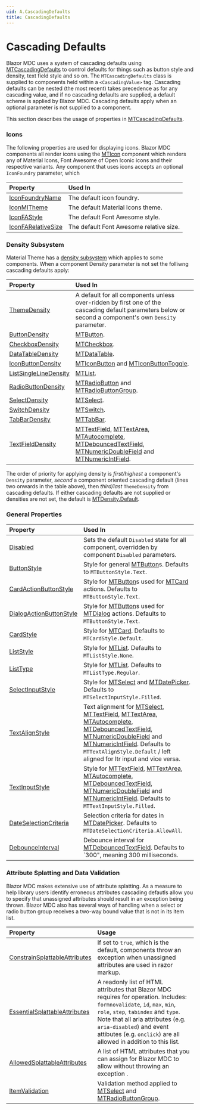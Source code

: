 ```yaml
---
uid: A.CascadingDefaults
title: CascadingDefaults
---
```

# Cascading Defaults

Blazor MDC uses a system of cascading defaults using [MTCascadingDefaults](xref:U.MTCascadingDefaults) to control defaults for things such as button style and density, text field
style and so on. The `MTCascadingDefaults` class is supplied to components held within a `<CascadingValue>` tag. Cascading defaults can be nested (the most recent)
takes precedence as for any cascading value, and if no cascading defaults are supplied, a default scheme is applied by Blazor MDC. Cascading defaults apply when
an optional parameter is not supplied to a component.

This section describes the usage of properties in [MTCascadingDefaults](xref:U.MTCascadingDefaults).

### Icons

The following properties are used for displaying icons. Blazor MDC components all render icons using the [MTIcon](xref:C.MTIcon) component which renders any of Material Icons, Font
Awesome of Open Iconic icons and their respective variants. Any component that uses icons accepts an optional `IconFoundry` parameter, which 

| Property | Used In |
| :------- | :------ |
| [IconFoundryName](xref:BlazorMdc.MTCascadingDefaults.IconFoundryName) | The default icon foundry. |
| [IconMITheme](xref:BlazorMdc.MTCascadingDefaults.IconMITheme) | The default Material Icons theme. |
| [IconFAStyle](xref:BlazorMdc.MTCascadingDefaults.IconFAStyle) | The default Font Awesome style. |
| [IconFARelativeSize](xref:BlazorMdc.MTCascadingDefaults.IconFARelativeSize) | The default Font Awesome relative size. |

### Density Subsystem

Material Theme has a [density subsystem](xref:A.Density) which applies to some components. When a component Density parameter is not set the folliwng cascading defaults apply:

| Property | Used In |
| :------- | :------ |
| [ThemeDensity](xref:BlazorMdc.MTCascadingDefaults.ThemeDensity) | A default for all components unless over-ridden by first one of the cascading default parameters below or second a component's own `Density` parameter. |
| [ButtonDensity](xref:BlazorMdc.MTCascadingDefaults.ButtonDensity) | [MTButton](xref:C.MTButton). |
| [CheckboxDensity](xref:BlazorMdc.MTCascadingDefaults.CheckboxDensity) | [MTCheckbox](xref:C.MTCheckbox). |
| [DataTableDensity](xref:BlazorMdc.MTCascadingDefaults.DataTableDensity) | [MTDataTable](xref:C.MTDataTable). |
| [IconButtonDensity](xref:BlazorMdc.MTCascadingDefaults.IconButtonDensity) | [MTIconButton](xref:C.MTIconButton) and [MTIconButtonToggle](xref:C.MTIconButtonToggle). |
| [ListSingleLineDensity](xref:BlazorMdc.MTCascadingDefaults.ListSingleLineDensity) | [MTList](xref:C.MTList). |
| [RadioButtonDensity](xref:BlazorMdc.MTCascadingDefaults.RadioButtonDensity) | [MTRadioButton](xref:C.MTRadioButton) and [MTRadioButtonGroup](xref:C.MTRadioButtonGroup). |
| [SelectDensity](xref:BlazorMdc.MTCascadingDefaults.SelectDensity) | [MTSelect](xref:C.MTSelect). |
| [SwitchDensity](xref:BlazorMdc.MTCascadingDefaults.SwitchDensity) | [MTSwitch](xref:C.MTSwitch). |
| [TabBarDensity](xref:BlazorMdc.MTCascadingDefaults.TabBarDensity) | [MTTabBar](xref:C.MTTabBar). |
| [TextFieldDensity](xref:BlazorMdc.MTCascadingDefaults.TextFieldDensity) | [MTTextField](xref:C.MTTextField), [MTTextArea](xref:C.MTTextArea), [MTAutocomplete](xref:C.MTAutocomplete), [MTDebouncedTextField](xref:C.MTDebouncedTextField), [MTNumericDoubleField](xref:C.MTNumericDoubleField) and [MTNumericIntField](xref:C.MTNumericIntField). |

The order of priority for applying density is *first/highest* a component's `Density` parameter, *second* a component oriented cascading default (lines two onwards in the table above), 
then *third/last* `ThemeDensity` from cascading defaults. If either cascading defaults are not supplied or densities are not set, the default is [MTDensity.Default](xref:BlazorMdc.MTDensity.Default).

### General Properties

| Property | Used In |
| :------- | :------ |
| [Disabled](xref:BlazorMdc.MTCascadingDefaults.Disabled) | Sets the default `Disabled` state for all component, overridden by component `Disabled` parameters. |
| [ButtonStyle](xref:BlazorMdc.MTCascadingDefaults.ButtonStyle) | Style for general [MTButton](xref:C.MTButton)s. Defaults to `MTButtonStyle.Text`. |
| [CardActionButtonStyle](xref:BlazorMdc.MTCascadingDefaults.CardActionButtonStyle) | Style for [MTButton](xref:C.MTButton)s used for [MTCard](xref:C.MTCard) actions. Defaults to `MTButtonStyle.Text`. |
| [DialogActionButtonStyle](xref:BlazorMdc.MTCascadingDefaults.DialogActionButtonStyle) | Style for [MTButton](xref:C.MTButton)s used for [MTDialog](xref:C.MTDialog) actions. Defaults to `MTButtonStyle.Text`. |
| [CardStyle](xref:BlazorMdc.MTCascadingDefaults.CardStyle) | Style for [MTCard](xref:C.MTCard). Defaults to `MTCardStyle.Default`. |
| [ListStyle](xref:BlazorMdc.MTCascadingDefaults.ListStyle) | Style for [MTList](xref:C.MTList). Defaults to `MTListStyle.None`. |
| [ListType](xref:BlazorMdc.MTCascadingDefaults.ListType) | Style for [MTList](xref:C.MTList). Defaults to `MTListType.Regular`. |
| [SelectInputStyle](xref:BlazorMdc.MTCascadingDefaults.SelectInputStyle) | Style for [MTSelect](xref:C.MTSelect) and [MTDatePicker](xref:C.MTDatePicker). Defaults to `MTSelectInputStyle.Filled`. |
| [TextAlignStyle](xref:BlazorMdc.MTCascadingDefaults.TextAlignStyle) | Text alignment for [MTSelect](xref:C.MTSelect), [MTTextField](xref:C.MTTextField), [MTTextArea](xref:C.MTTextArea), [MTAutocomplete](xref:C.MTAutocomplete), [MTDebouncedTextField](xref:C.MTDebouncedTextField), [MTNumericDoubleField](xref:C.MTNumericDoubleField) and [MTNumericIntField](xref:C.MTNumericIntField). Defaults to `MTTextAlignStyle.Default` / left aligned for ltr input and vice versa. |
| [TextInputStyle](xref:BlazorMdc.MTCascadingDefaults.TextInputStyle) | Style for [MTTextField](xref:C.MTTextField), [MTTextArea](xref:C.MTTextArea), [MTAutocomplete](xref:C.MTAutocomplete), [MTDebouncedTextField](xref:C.MTDebouncedTextField), [MTNumericDoubleField](xref:C.MTNumericDoubleField) and [MTNumericIntField](xref:C.MTNumericIntField). Defaults to `MTTextInputStyle.Filled`. |
| [DateSelectionCriteria](xref:BlazorMdc.MTCascadingDefaults.DateSelectionCriteria) | Selection criteria for dates in [MTDatePicker](xref:C.MTDatePicker). Defaults to `MTDateSelectionCriteria.AllowAll`. |
| [DebounceInterval](xref:BlazorMdc.MTCascadingDefaults.DebounceInterval) | Debounce interval for [MTDebouncedTextField](xref:C.MTDebouncedTextField). Defaults to `300", meaning 300 milliseconds. |

### Attribute Splatting and Data Validation

Blazor MDC makes extensive use of attribute splatting. As a measure to help library users identify erroneous attributes cascading defautls allow you to specify that unassigned attributes should result
in an exception being thrown. Blazor MDC also has several ways of handling when a select or radio button group receives a two-way bound value that is not in its item list.

| Property | Usage |
| :------- | :---- |
| [ConstrainSplattableAttributes](xref:BlazorMdc.MTCascadingDefaults.ConstrainSplattableAttributes) | If set to `true`, which is the default, components throw an exception when unassigned attributes are used in razor markup. |
| [EssentialSplattableAttributes](xref:BlazorMdc.MTCascadingDefaults.EssentialSplattableAttributes) | A readonly list of HTML attributes that Blazor MDC requires for operation. Includes: `formnovalidate`, `id`, `max`, `min`, `role`, `step`, `tabindex` and `type`. Note that all aria attributes (e.g. `aria-disabled`) and event attibutes (e.g. `onclick`) are all allowed in addition to this list. |
| [AllowedSplattableAttributes](xref:BlazorMdc.MTCascadingDefaults.AllowedSplattableAttributes) | A list of HTML attributes that you can assign for Blazor MDC to allow without throwing an exception . |
| [ItemValidation](xref:BlazorMdc.MTCascadingDefaults.ItemValidation) | Validation method applied to [MTSelect](xref:C.MTSelect) and [MTRadioButtonGroup](xref:C.MTRadioButtonGroup). |